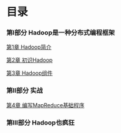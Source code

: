 # 目录

### 第I部分 Hadoop是一种分布式编程框架

[第1章 Hadoop简介](#docs/hia_01)

[第2章 初识Hadoop](#docs/hia_02)

[第3章 Hadoop组件](#docs/hia_03)


### 第II部分 实战

[第4章 编写MapReduce基础程序](#docs/hia_04)


### 第III部分 Hadoop也疯狂


